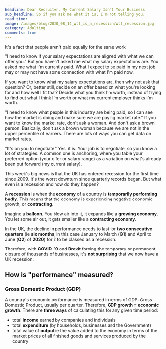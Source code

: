 ```yaml
---
headline: Dear Recruiter, My Current Salary Isn't Your Business
sub_headline: So if you ask me what it is, I'm not telling you.
read_time: 
image: /images/blog/2020_08_14_wtf_is_a_recession/wtf_recession.jpg
category: Adulting
comments: true
---
```






It's a fact that people aren't paid equally for the same work





"I need to know if your salary expectations are aligned with what we can offer you."
But you haven't asked me what my salary expectations are.  You asked me what I'm currently paid.  What I expect to be paid in my next job may or may not have some connection with what I'm paid now.

If you want to know what my salary expectations are, then why not ask that question?  Or, better still, decide on an offer based on what you're looking for and how well I fit that?  Decide what you think I'm worth, instead of trying to find out what I think I'm worth or what my current employer thinks I'm worth.


"I need to know what people in this industry are being paid, so I can see how the market is doing and make sure we are paying market rate."
If you want to know the market rate, don't ask a woman.  And don't ask a brown person.  Basically, don't ask a brown woman because we are not in the upper percentile of earners.  There are lots of ways you can get data on market rates.


"It's on you to negotiate."
Yes, it is.  Your job is to negotiate, so you know a lot of strategies.  A common one is anchoring, where you table your preferred option (your offer or salary range) as a variation on what's already been put forward (my current salary).






This week's big news is that the UK has entered recession for the first time since 2009.  It's the worst downturn since quarterly records began.  But what even is a recession and how do they happen?

A **recession** is when the **economy** of a country is **temporarily performing badly**.  This means that the economy is experiencing negative economic growth, or **contracting**.

Imagine a **balloon**.  You blow air into it, it expands like a **growing economy**.  You let some air out, it gets smaller like a **contracting economy**.

In the UK, the decline in performance needs to last for **two consecutive quarters** (ie **six months**, in this case January to March (**Q1**) and April to June (**Q2**) of **2020**) for it to be classed as a recession.

Therefore, with **COVID-19** and **Brexit** forcing the temporary or permanent closure of thousands of businesses, it's **not surprising** that we now have a UK recession.

## How is "performance" measured?

### Gross Domestic Product (GDP)

A country's economic performance is measured in terms of GDP: Gross Domestic Product, usually per quarter.  Therefore, **GDP growth = economic growth**.  There are **three ways** of calculating this for any given time period:

* total **income** earned by companies and individuals
* total **expenditure** (by households, businesses and the Government)
* total value of **output** ie the value added to the economy in terms of the market prices of all finished goods and services produced by the country

